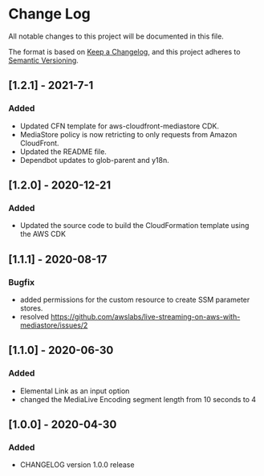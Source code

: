 # Change Log
All notable changes to this project will be documented in this file.

The format is based on [Keep a Changelog](https://keepachangelog.com/en/1.0.0/),
and this project adheres to [Semantic Versioning](https://semver.org/spec/v2.0.0.html).

## [1.2.1] - 2021-7-1
### Added
- Updated CFN template for aws-cloudfront-mediastore CDK. 
- MediaStore policy is now retricting to only requests from Amazon CloudFront.
- Updated the README file.
- Dependbot updates to glob-parent and y18n. 

## [1.2.0] - 2020-12-21
### Added
- Updated the source code to build the CloudFormation template using the AWS CDK 

## [1.1.1] - 2020-08-17
### Bugfix
- added permissions for the custom resource to create SSM parameter stores.
- resolved https://github.com/awslabs/live-streaming-on-aws-with-mediastore/issues/2

## [1.1.0] - 2020-06-30
### Added
- Elemental Link as an input option
- changed the MediaLive Encoding segment length from 10 seconds to 4

## [1.0.0] - 2020-04-30
### Added
- CHANGELOG version 1.0.0 release